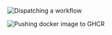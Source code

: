 ![Dispatching a workflow](https://github.com/glebtee/weather-app/actions/workflows/dispatch-workflow.yml/badge.svg)  

![Pushing docker image to GHCR](https://github.com/glebtee/weaher-app/actions/workflows/publish-container-workflow.yml/badge.svg)